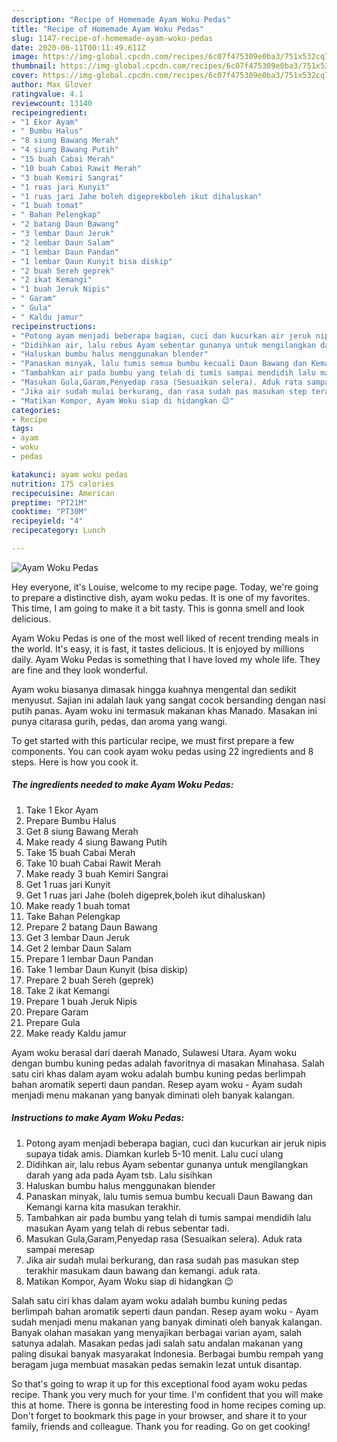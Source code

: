 ```yaml
---
description: "Recipe of Homemade Ayam Woku Pedas"
title: "Recipe of Homemade Ayam Woku Pedas"
slug: 1147-recipe-of-homemade-ayam-woku-pedas
date: 2020-06-11T00:11:49.611Z
image: https://img-global.cpcdn.com/recipes/6c07f475309e0ba3/751x532cq70/ayam-woku-pedas-foto-resep-utama.jpg
thumbnail: https://img-global.cpcdn.com/recipes/6c07f475309e0ba3/751x532cq70/ayam-woku-pedas-foto-resep-utama.jpg
cover: https://img-global.cpcdn.com/recipes/6c07f475309e0ba3/751x532cq70/ayam-woku-pedas-foto-resep-utama.jpg
author: Max Glover
ratingvalue: 4.1
reviewcount: 13140
recipeingredient:
- "1 Ekor Ayam"
- " Bumbu Halus"
- "8 siung Bawang Merah"
- "4 siung Bawang Putih"
- "15 buah Cabai Merah"
- "10 buah Cabai Rawit Merah"
- "3 buah Kemiri Sangrai"
- "1 ruas jari Kunyit"
- "1 ruas jari Jahe boleh digeprekboleh ikut dihaluskan"
- "1 buah tomat"
- " Bahan Pelengkap"
- "2 batang Daun Bawang"
- "3 lembar Daun Jeruk"
- "2 lembar Daun Salam"
- "1 lembar Daun Pandan"
- "1 lembar Daun Kunyit bisa diskip"
- "2 buah Sereh geprek"
- "2 ikat Kemangi"
- "1 buah Jeruk Nipis"
- " Garam"
- " Gula"
- " Kaldu jamur"
recipeinstructions:
- "Potong ayam menjadi beberapa bagian, cuci dan kucurkan air jeruk nipis supaya tidak amis. Diamkan kurleb 5-10 menit. Lalu cuci ulang"
- "Didihkan air, lalu rebus Ayam sebentar gunanya untuk mengilangkan darah yang ada pada Ayam tsb. Lalu sisihkan"
- "Haluskan bumbu halus menggunakan blender"
- "Panaskan minyak, lalu tumis semua bumbu kecuali Daun Bawang dan Kemangi karna kita masukan terakhir."
- "Tambahkan air pada bumbu yang telah di tumis sampai mendidih lalu masukan Ayam yang telah di rebus sebentar tadi."
- "Masukan Gula,Garam,Penyedap rasa (Sesuaikan selera). Aduk rata sampai meresap"
- "Jika air sudah mulai berkurang, dan rasa sudah pas masukan step terakhir masukam daun bawang dan kemangi. aduk rata."
- "Matikan Kompor, Ayam Woku siap di hidangkan 😉"
categories:
- Recipe
tags:
- ayam
- woku
- pedas

katakunci: ayam woku pedas 
nutrition: 175 calories
recipecuisine: American
preptime: "PT21M"
cooktime: "PT30M"
recipeyield: "4"
recipecategory: Lunch

---
```



![Ayam Woku Pedas](https://img-global.cpcdn.com/recipes/6c07f475309e0ba3/751x532cq70/ayam-woku-pedas-foto-resep-utama.jpg)

Hey everyone, it's Louise, welcome to my recipe page. Today, we're going to prepare a distinctive dish, ayam woku pedas. It is one of my favorites. This time, I am going to make it a bit tasty. This is gonna smell and look delicious.

Ayam Woku Pedas is one of the most well liked of recent trending meals in the world. It's easy, it is fast, it tastes delicious. It is enjoyed by millions daily. Ayam Woku Pedas is something that I have loved my whole life. They are fine and they look wonderful.

Ayam woku biasanya dimasak hingga kuahnya mengental dan sedikit menyusut. Sajian ini adalah lauk yang sangat cocok bersanding dengan nasi putih panas. Ayam woku ini termasuk makanan khas Manado. Masakan ini punya citarasa gurih, pedas, dan aroma yang wangi.


To get started with this particular recipe, we must first prepare a few components. You can cook ayam woku pedas using 22 ingredients and 8 steps. Here is how you cook it.

<!--inarticleads1-->

##### The ingredients needed to make Ayam Woku Pedas:

1. Take 1 Ekor Ayam
1. Prepare  Bumbu Halus
1. Get 8 siung Bawang Merah
1. Make ready 4 siung Bawang Putih
1. Take 15 buah Cabai Merah
1. Take 10 buah Cabai Rawit Merah
1. Make ready 3 buah Kemiri Sangrai
1. Get 1 ruas jari Kunyit
1. Get 1 ruas jari Jahe (boleh digeprek,boleh ikut dihaluskan)
1. Make ready 1 buah tomat
1. Take  Bahan Pelengkap
1. Prepare 2 batang Daun Bawang
1. Get 3 lembar Daun Jeruk
1. Get 2 lembar Daun Salam
1. Prepare 1 lembar Daun Pandan
1. Take 1 lembar Daun Kunyit (bisa diskip)
1. Prepare 2 buah Sereh (geprek)
1. Take 2 ikat Kemangi
1. Prepare 1 buah Jeruk Nipis
1. Prepare  Garam
1. Prepare  Gula
1. Make ready  Kaldu jamur


Ayam woku berasal dari daerah Manado, Sulawesi Utara. Ayam woku dengan bumbu kuning pedas adalah favoritnya di masakan Minahasa. Salah satu ciri khas dalam ayam woku adalah bumbu kuning pedas berlimpah bahan aromatik seperti daun pandan. Resep ayam woku - Ayam sudah menjadi menu makanan yang banyak diminati oleh banyak kalangan. 

<!--inarticleads2-->

##### Instructions to make Ayam Woku Pedas:

1. Potong ayam menjadi beberapa bagian, cuci dan kucurkan air jeruk nipis supaya tidak amis. Diamkan kurleb 5-10 menit. Lalu cuci ulang
1. Didihkan air, lalu rebus Ayam sebentar gunanya untuk mengilangkan darah yang ada pada Ayam tsb. Lalu sisihkan
1. Haluskan bumbu halus menggunakan blender
1. Panaskan minyak, lalu tumis semua bumbu kecuali Daun Bawang dan Kemangi karna kita masukan terakhir.
1. Tambahkan air pada bumbu yang telah di tumis sampai mendidih lalu masukan Ayam yang telah di rebus sebentar tadi.
1. Masukan Gula,Garam,Penyedap rasa (Sesuaikan selera). Aduk rata sampai meresap
1. Jika air sudah mulai berkurang, dan rasa sudah pas masukan step terakhir masukam daun bawang dan kemangi. aduk rata.
1. Matikan Kompor, Ayam Woku siap di hidangkan 😉


Salah satu ciri khas dalam ayam woku adalah bumbu kuning pedas berlimpah bahan aromatik seperti daun pandan. Resep ayam woku - Ayam sudah menjadi menu makanan yang banyak diminati oleh banyak kalangan. Banyak olahan masakan yang menyajikan berbagai varian ayam, salah satunya adalah. Masakan pedas jadi salah satu andalan makanan yang paling disukai banyak masyarakat Indonesia. Berbagai bumbu rempah yang beragam juga membuat masakan pedas semakin lezat untuk disantap. 

So that's going to wrap it up for this exceptional food ayam woku pedas recipe. Thank you very much for your time. I'm confident that you will make this at home. There is gonna be interesting food in home recipes coming up. Don't forget to bookmark this page in your browser, and share it to your family, friends and colleague. Thank you for reading. Go on get cooking!
